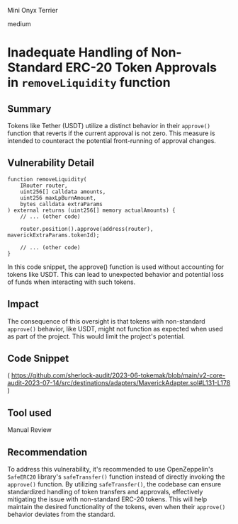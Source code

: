 Mini Onyx Terrier

medium

# Inadequate Handling of Non-Standard ERC-20 Token Approvals in `removeLiquidity` function
## Summary
 Tokens like Tether (USDT) utilize a distinct behavior in their `approve()` function that reverts if the current approval is not zero. This measure is intended to counteract the potential front-running of approval changes. 
## Vulnerability Detail
```solidity
function removeLiquidity(
    IRouter router,
    uint256[] calldata amounts,
    uint256 maxLpBurnAmount,
    bytes calldata extraParams
) external returns (uint256[] memory actualAmounts) {
    // ... (other code)

    router.position().approve(address(router), maverickExtraParams.tokenId);

    // ... (other code)
}
```
In this code snippet, the approve() function is used without accounting for tokens like USDT. This can lead to unexpected behavior and potential loss of funds when interacting with such tokens.
## Impact
The consequence of this oversight is that tokens with non-standard `approve()` behavior, like USDT, might not function as expected when used as part of the project. This would limit the project's potential.
## Code Snippet
(
https://github.com/sherlock-audit/2023-06-tokemak/blob/main/v2-core-audit-2023-07-14/src/destinations/adapters/MaverickAdapter.sol#L131-L178
)
## Tool used

Manual Review

## Recommendation
To address this vulnerability, it's recommended to use OpenZeppelin's `SafeERC20` library's `safeTransfer()` function instead of directly invoking the `approve()` function. By utilizing `safeTransfer()`, the codebase can ensure standardized handling of token transfers and approvals, effectively mitigating the issue with non-standard ERC-20 tokens. This will help maintain the desired functionality of the tokens, even when their `approve()` behavior deviates from the standard.